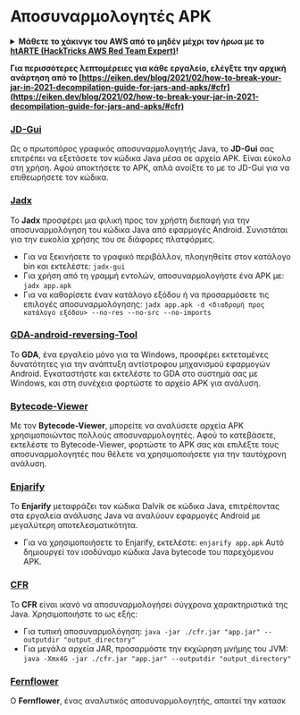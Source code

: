 # Αποσυναρμολογητές APK

<details>

<summary><strong>Μάθετε το χάκινγκ του AWS από το μηδέν μέχρι τον ήρωα με το</strong> <a href="https://training.hacktricks.xyz/courses/arte"><strong>htARTE (HackTricks AWS Red Team Expert)</strong></a><strong>!</strong></summary>

Άλλοι τρόποι για να υποστηρίξετε το HackTricks:

* Εάν θέλετε να δείτε την **εταιρεία σας να διαφημίζεται στο HackTricks** ή να **κατεβάσετε το HackTricks σε μορφή PDF** ελέγξτε τα [**ΣΧΕΔΙΑ ΣΥΝΔΡΟΜΗΣ**](https://github.com/sponsors/carlospolop)!
* Αποκτήστε το [**επίσημο PEASS & HackTricks swag**](https://peass.creator-spring.com)
* Ανακαλύψτε [**την Οικογένεια PEASS**](https://opensea.io/collection/the-peass-family), τη συλλογή μας από αποκλειστικά [**NFTs**](https://opensea.io/collection/the-peass-family)
* **Συμμετάσχετε** στην 💬 [**ομάδα Discord**](https://discord.gg/hRep4RUj7f) ή στην [**ομάδα telegram**](https://t.me/peass) ή **ακολουθήστε** μας στο **Twitter** 🐦 [**@carlospolopm**](https://twitter.com/hacktricks_live)**.**
* **Μοιραστείτε τα χάκινγκ κόλπα σας υποβάλλοντας PRs** στα αποθετήρια του [**HackTricks**](https://github.com/carlospolop/hacktricks) και του [**HackTricks Cloud**](https://github.com/carlospolop/hacktricks-cloud) στο github.

</details>

**Για περισσότερες λεπτομέρειες για κάθε εργαλείο, ελέγξτε την αρχική ανάρτηση από το [https://eiken.dev/blog/2021/02/how-to-break-your-jar-in-2021-decompilation-guide-for-jars-and-apks/#cfr](https://eiken.dev/blog/2021/02/how-to-break-your-jar-in-2021-decompilation-guide-for-jars-and-apks/#cfr)**


### [JD-Gui](https://github.com/java-decompiler/jd-gui)

Ως ο πρωτοπόρος γραφικός αποσυναρμολογητής Java, το **JD-Gui** σας επιτρέπει να εξετάσετε τον κώδικα Java μέσα σε αρχεία APK. Είναι εύκολο στη χρήση. Αφού αποκτήσετε το APK, απλά ανοίξτε το με το JD-Gui για να επιθεωρήσετε τον κώδικα.

### [Jadx](https://github.com/skylot/jadx)

Το **Jadx** προσφέρει μια φιλική προς τον χρήστη διεπαφή για την αποσυναρμολόγηση του κώδικα Java από εφαρμογές Android. Συνιστάται για την ευκολία χρήσης του σε διάφορες πλατφόρμες.

- Για να ξεκινήσετε το γραφικό περιβάλλον, πλοηγηθείτε στον κατάλογο bin και εκτελέστε: `jadx-gui`
- Για χρήση από τη γραμμή εντολών, αποσυναρμολογήστε ένα APK με: `jadx app.apk`
- Για να καθορίσετε έναν κατάλογο εξόδου ή να προσαρμόσετε τις επιλογές αποσυναρμολόγησης: `jadx app.apk -d <διαδρομή προς κατάλογο εξόδου> --no-res --no-src --no-imports`

### [GDA-android-reversing-Tool](https://github.com/charles2gan/GDA-android-reversing-Tool)

Το **GDA**, ένα εργαλείο μόνο για τα Windows, προσφέρει εκτεταμένες δυνατότητες για την ανάπτυξη αντίστροφου μηχανισμού εφαρμογών Android. Εγκαταστήστε και εκτελέστε το GDA στο σύστημά σας με Windows, και στη συνέχεια φορτώστε το αρχείο APK για ανάλυση.

### [Bytecode-Viewer](https://github.com/Konloch/bytecode-viewer/releases)

Με τον **Bytecode-Viewer**, μπορείτε να αναλύσετε αρχεία APK χρησιμοποιώντας πολλούς αποσυναρμολογητές. Αφού το κατεβάσετε, εκτελέστε το Bytecode-Viewer, φορτώστε το APK σας και επιλέξτε τους αποσυναρμολογητές που θέλετε να χρησιμοποιήσετε για την ταυτόχρονη ανάλυση.

### [Enjarify](https://github.com/Storyyeller/enjarify)

Το **Enjarify** μεταφράζει τον κώδικα Dalvik σε κώδικα Java, επιτρέποντας στα εργαλεία ανάλυσης Java να αναλύουν εφαρμογές Android με μεγαλύτερη αποτελεσματικότητα.

- Για να χρησιμοποιήσετε το Enjarify, εκτελέστε: `enjarify app.apk`
Αυτό δημιουργεί τον ισοδύναμο κώδικα Java bytecode του παρεχόμενου APK.

### [CFR](https://github.com/leibnitz27/cfr)

Το **CFR** είναι ικανό να αποσυναρμολογήσει σύγχρονα χαρακτηριστικά της Java. Χρησιμοποιήστε το ως εξής:

- Για τυπική αποσυναρμολόγηση: `java -jar ./cfr.jar "app.jar" --outputdir "output_directory"`
- Για μεγάλα αρχεία JAR, προσαρμόστε την εκχώρηση μνήμης του JVM: `java -Xmx4G -jar ./cfr.jar "app.jar" --outputdir "output_directory"`

### [Fernflower](https://github.com/JetBrains/intellij-community/tree/master/plugins/java-decompiler/engine)

Ο **Fernflower**, ένας αναλυτικός αποσυναρμολογητής, απαιτεί την κατασκ
